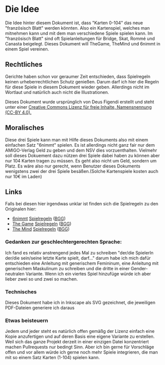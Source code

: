 # Die Idee

Die Idee hinter diesem Dokument ist, dass "Karten 0-104" das neue "französisch Blatt" werden könnten. Also ein Kartenspiel, welches man mitnehmen kann und mit dem man verschiedene Spiele spielen kann. Im "französisch Blatt" sind oft Spielanleitungen für Bridge, Skat, Rommé und Canasta beigelegt.
Dieses Dokument will TheGame, TheMind und 6nimmt in einem Spiel vereinen.

## Rechtliches

Gerichte haben schon vor geraumer Zeit entschieden, dass Spielregeln keinen urheberrechtlichen Schutz genießen. Darum darf ich hier die Regeln für diese Spiele in diesem Dokument wieder geben. Allerdings nicht im Wortlaut und natürlich auch nicht die Illustrationen.

Dieses Dokument wurde ursprünglich von Deus Figendi erstellt und steht unter einer [Creative Commons Lizenz für freie Inhal](https://creativecommons.org/licenses/by/4.0/)[te, Namensnennung (CC-BY 4.0).](/LICENSE.txt)

## Moralisches

Diese drei Spiele kann man mit Hilfe dieses Dokuments also mit einem einfachen Satz "6nimmt" spielen.
Es ist allerdings nicht ganz fair nur dem AMIGO-Verlag Geld zu geben und dem NSV dies vorzuenthalten.
Vielmehr soll dieses Dokuement dazu nützen drei Spiele dabei haben zu können aber nur 104 Karten tragen zu müssen.
Es geht also nicht um Geld, sondern um Platz.
Es wäre also nur gerecht, wenn Benutzer dieses Dokuments wenigstens zwei der drei Spiele besäßen.(Solche Kartenspiele kosten auch nur 10€ im Laden)

## Links

Falls bei diesen hier irgendwas unklar ist finden sich die Spielregeln zu den Originalen hier:

* [6nimmt](https://www.amigo-spiele.de/spiel/6-nimmt) [Spielregeln](https://www.amigo-spiele.de/content/download.php?group=rule&file=04910-DE-AmigoRule.pdf&title=04910-DE-AmigoRule.pdf) ([BGG]())
* [The Game](http://middys.nsv.de/middys/the-game/) [Spielregeln](http://www.nsv.de/spielregeln/the-game.pdf) ([BGG](https://www.boardgamegeek.com/boardgame/173090/game))
* [The Mind](http://middys.nsv.de/middys/the-mind/) [Spielregeln](http://www.nsv.de/spielregeln/TheMind_D.pdf) ([BGG](https://www.boardgamegeek.com/boardgame/244992/mind))

### Gedanken zur geschlechtergerechten Sprache:

Ich fand es relativ anstrengend jedes Mal zu schreiben "der/die SpielerIn der/die sein/seine letzte Karte spielt, darf…" darum habe ich mich dafür entschieden eine Anleitung mit generischem Femininum, eine Anleitung mit generischem Maskulinum zu schreiben und die dritte in einer Gender-neutralen Variante.
Wenn ich ein viertes Spiel hinzufüge würde ich aber lieber zwei so und zwei so machen.

### Technisches

Dieses Dokument habe ich in Inkscape als SVG gezeichnet, die jeweiligen PDF-Dateien generiere ich daraus

### Etwas beisteuern

Jedem und jeder steht es natürlich offen gemäßg der Lizenz einfach eine Kopie anzufertigen und auf deren Basis eine eigene Variante zu erstellen.
Weil sich das ganze Projekt derzeit in einer einzigen Datei konzentriert machen Pullrequests nur bedingt Sinn. Aber ich bin gerne für Vorschläge offen und vor allem würde ich gerne noch mehr Spiele integrieren, die man mit so einem Satz Karten (1-104) spielen kann.

